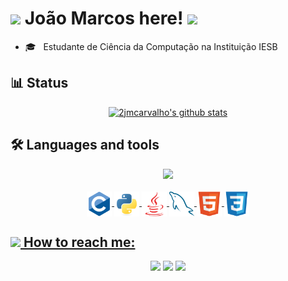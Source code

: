 
# <img src="https://github.com/Shiv-sharma-111/Shiv-sharma-111/blob/master/Assets/Hi.gif" width="29px"> João Marcos here!  <img src="https://github.com/Shiv-sharma-111/Shiv-sharma-111/blob/master/Assets/Developer.gif" width="40px">

- 🎓 &nbsp; Estudante de Ciência da Computação na Instituição IESB
## 📊 Status

<section align='center'>
<a href="https://github.com/2jmcarvalho"><img height ="" src="https://github-readme-streak-stats.herokuapp.com/?user=2jmcarvalho&theme=cobalt&hide_border=true)" alt="2jmcarvalho's github stats" /></a>
</section>


## 🛠️ Languages and tools
<div>
<section align='center'>
  <a href="https://github.com/2jmcarvalho"/>
  <img height ="em" src="https://github-readme-stats.vercel.app/api/top-langs/?username=2jmcarvalho&layout=compact&theme=radical"/>
</section>
</div>

</div>



<div style="display: inline_block"><br>
  <section align='center'>
  <img align="center" alt="C" height="40" width="40" src="https://raw.githubusercontent.com/devicons/devicon/master/icons/c/c-original.svg">
  <img align="center" alt="Python" height="40" width="40" src="https://raw.githubusercontent.com/devicons/devicon/master/icons/python/python-original.svg">
  <img align="center" alt="Java" height="40" width="40" src="https://raw.githubusercontent.com/devicons/devicon/master/icons/java/java-plain.svg">
  <img align="center" alt="MySQL" height="40" width="40" src="https://raw.githubusercontent.com/devicons/devicon/master/icons/mysql/mysql-original.svg">
  <img align="center" alt="HTML" height="40" width="40" src="https://raw.githubusercontent.com/devicons/devicon/master/icons/html5/html5-original.svg">
  <img align="center" alt="CSS" height="40" width="40" src="https://raw.githubusercontent.com/devicons/devicon/master/icons/css3/css3-original.svg"> 
  
   </section>
</div>




## <img src="https://github.com/Shiv-sharma-111/Shiv-sharma-111/blob/master/Assets/Earth.gif" width="23px">  How to reach me:
<div>
  <section align='center'>
  
  <a href = "mailto:2jmcarvalho@gmail.com"><img src="https://img.shields.io/badge/Gmail-D14836?style=for-the-badge&logo=gmail&logoColor=white" target="_blank"></a>
  <a href="https://www.linkedin.com/in/joaom-s-carvalho/" target="_blank"><img src="https://img.shields.io/badge/-LinkedIn-%230077B5?style=for-the-badge&logo=linkedin&logoColor=white" target="_blank"></a>
  <a href="https://instagram.com/jm.carv4lho" target="_blank"><img src="https://img.shields.io/badge/-Instagram-%23E4405F?style=for-the-badge&logo=instagram&logoColor=white" target="_blank"></a>
  </section>
</div>
<div>

<!--
**2jmcarvalho/2jmcarvalho** is a ✨ _special_ ✨ repository because its `README.md` (this file) appears on your GitHub profile.

Here are some ideas to get you started:

- 🔭 I’m currently working on ...
- 🌱 I’m currently learning ...
- 👯 I’m looking to collaborate on ...
- 🤔 I’m looking for help with ...
- 💬 Ask me about ...
- 📫 How to reach me: ...
- 😄 Pronouns: ...
- ⚡ Fun fact: ...
-->
